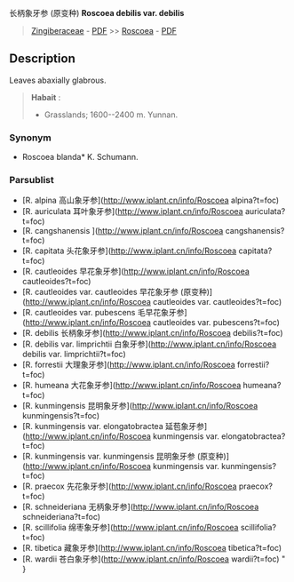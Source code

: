长柄象牙参 (原变种) **Roscoea debilis var. debilis**

> [Zingiberaceae](http://www.iplant.cn/info/Zingiberaceae?t=foc) - [PDF](http://www.iplant.cn/foc/pdf/Zingiberaceae.pdf) >> [Roscoea](http://www.iplant.cn/info/Roscoea?t=foc) - [PDF](http://www.iplant.cn/foc/pdf/Roscoea.pdf)

## Description

Leaves abaxially glabrous.


> **Habait** : 
>* Grasslands; 1600--2400 m. Yunnan.

### Synonym
* Roscoea blanda* K. Schumann.

### Parsublist

* [R.  alpina  高山象牙参](http://www.iplant.cn/info/Roscoea alpina?t=foc)
* [R.  auriculata  耳叶象牙参](http://www.iplant.cn/info/Roscoea auriculata?t=foc)
* [R.  cangshanensis  ](http://www.iplant.cn/info/Roscoea cangshanensis?t=foc)
* [R.  capitata  头花象牙参](http://www.iplant.cn/info/Roscoea capitata?t=foc)
* [R.  cautleoides  早花象牙参](http://www.iplant.cn/info/Roscoea cautleoides?t=foc)
* [R.  cautleoides var. cautleoides  早花象牙参 (原变种)](http://www.iplant.cn/info/Roscoea cautleoides var. cautleoides?t=foc)
* [R.  cautleoides var. pubescens  毛早花象牙参](http://www.iplant.cn/info/Roscoea cautleoides var. pubescens?t=foc)
* [R.  debilis  长柄象牙参](http://www.iplant.cn/info/Roscoea debilis?t=foc)
* [R.  debilis var. limprichtii  白象牙参](http://www.iplant.cn/info/Roscoea debilis var. limprichtii?t=foc)
* [R.  forrestii  大理象牙参](http://www.iplant.cn/info/Roscoea forrestii?t=foc)
* [R.  humeana  大花象牙参](http://www.iplant.cn/info/Roscoea humeana?t=foc)
* [R.  kunmingensis  昆明象牙参](http://www.iplant.cn/info/Roscoea kunmingensis?t=foc)
* [R.  kunmingensis var. elongatobractea  延苞象牙参](http://www.iplant.cn/info/Roscoea kunmingensis var. elongatobractea?t=foc)
* [R.  kunmingensis var. kunmingensis  昆明象牙参 (原变种)](http://www.iplant.cn/info/Roscoea kunmingensis var. kunmingensis?t=foc)
* [R.  praecox  先花象牙参](http://www.iplant.cn/info/Roscoea praecox?t=foc)
* [R.  schneideriana  无柄象牙参](http://www.iplant.cn/info/Roscoea schneideriana?t=foc)
* [R.  scillifolia  绵枣象牙参](http://www.iplant.cn/info/Roscoea scillifolia?t=foc)
* [R.  tibetica  藏象牙参](http://www.iplant.cn/info/Roscoea tibetica?t=foc)
* [R.  wardii  苍白象牙参](http://www.iplant.cn/info/Roscoea wardii?t=foc)
"
}